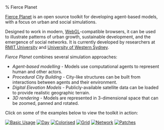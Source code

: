 % Fierce Planet


[Fierce Planet](http://www.fierce-planet.com) is an open source toolkit for developing agent-based models, with a focus on urban and social simulations.

Designed to work in modern, [WebGL](https://get.webgl.org/)-compatible browsers, it can be used to illustrate patterns of urban growth, sustainable development, and the emergence of social networks. It is currently developed by researchers at [RMIT University](http://www.rmit.edu.au) and [University of Western Sydney](http://www.uws.edu.au).

*Fierce Planet* combines several simulation approaches:

 - *Agent-based modelling* - Models use computational agents to represent human and other actors.
 - *Procedural City Building* - City-like structures can be built from interactions between agents and their environment.
 - *Digital Elevation Models* - Publicly-available satellite data can be loaded to provide realistic geographic terrain.
 - *3D rendering* - Models are represented in 3-dimensional space that can be zoomed, panned and rotated.


Click on some of the examples below to view the toolkit in action:

[![Basic Usage][2]][1]
[![Day][4]][3]
[![Colorised][6]][5]
[![Grid][8]][7]
[![Network][10]][9]
[![Patches][12]][11]


[1]: /examples/usage/basic.html
[2]: /images/usage-basic.png
[3]: /examples/usage/day.html
[4]: /images/usage-day.png
[5]: /examples/usage/colorised.html
[6]: /images/usage-colorised.png
[7]: /examples/usage/grid.html
[8]: /images/usage-grid.png
[9]: /examples/usage/networks.html
[10]: /images/usage-networks.png
[11]: /examples/usage/patch-grid.html
[12]: /images/usage-patch-grid.png

